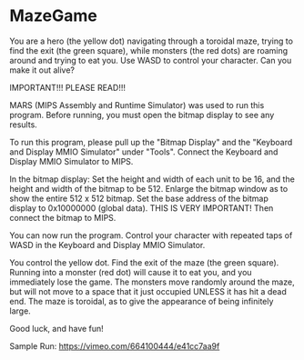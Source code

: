 # MazeGame

You are a hero (the yellow dot) navigating through a toroidal maze, trying to find the exit (the green square), while monsters (the red dots) are roaming around and trying to eat you. Use WASD to control your character. Can you make it out alive?

IMPORTANT!!! PLEASE READ!!!

MARS (MIPS Assembly and Runtime Simulator) was used to run this program. Before running, you must open the bitmap display to see any results.

To run this program, please pull up the "Bitmap Display" and the "Keyboard and Display MMIO Simulator" under "Tools".
Connect the Keyboard and Display MMIO Simulator to MIPS.

In the bitmap display:
Set the height and width of each unit to be 16, and the height and width of the bitmap to be 512.
Enlarge the bitmap window as to show the entire 512 x 512 bitmap. 
Set the base address of the bitmap display to 0x10000000 (global data). THIS IS VERY IMPORTANT! Then connect the bitmap to MIPS.

You can now run the program. Control your character with repeated taps of WASD in the Keyboard and Display MMIO Simulator.

You control the yellow dot. Find the exit of the maze (the green square). Running into a monster (red dot) will
cause it to eat you, and you immediately lose the game. The monsters move randomly around the maze, but will not move to a space that it just occupied UNLESS it has hit a dead end. The maze is toroidal, as to give the appearance of being infinitely large.

Good luck, and have fun!

Sample Run: https://vimeo.com/664100444/e41cc7aa9f
